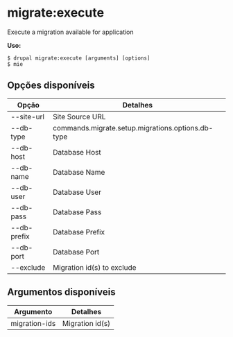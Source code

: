 # migrate:execute
Execute a migration available for application

**Uso:**
```
$ drupal migrate:execute [arguments] [options] 
$ mie  
```

## Opções disponíveis
Opção | Detalhes
-------|-------------
--site-url | Site Source URL
--db-type | commands.migrate.setup.migrations.options.db-type
--db-host | Database Host
--db-name | Database Name
--db-user | Database User
--db-pass | Database Pass
--db-prefix | Database Prefix
--db-port | Database Port
--exclude | Migration id(s) to exclude

## Argumentos disponíveis
Argumento | Detalhes
---------|-------------
migration-ids | Migration id(s)
